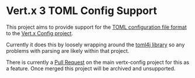 # Vert.x 3 TOML Config Support

This project aims to provide support for the 
[TOML configuration file format](https://github.com/toml-lang/toml) to 
the [Vert.x Config project](https://github.com/vert-x3/vertx-config).

Currently it does this by loosely wrapping around the 
[toml4j library](https://github.com/mwanji/toml4j) so any problems with parsing
are likely within that project.

There is currently a [Pull Request](https://github.com/vert-x3/vertx-config/pull/57) 
on the main vertx-config project for this as a feature.
Once merged this project will be archived and unsupported.
